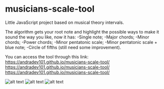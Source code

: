 # musicians-scale-tool
Little JavaScript project based on musical theory intervals.

The algorithm gets your root note and highlight the possible ways to make it sound the way you like, now it has:
-Single note;
-Major chords;
-Minor chords;
-Power chords;
-Minor pentatonic scale;
-Minor pentatonic scale + blue note;
-Circle of fifths (still need some improvement).

You can access the tool through this link:
https://andradev101.github.io/musicians-scale-tool/
https://andradev101.github.io/musicians-scale-tool/
https://andradev101.github.io/musicians-scale-tool/

![alt text](https://i.imgur.com/YTY7wBe.png)
![alt text](https://i.imgur.com/yUov70j.png)
![alt text](https://i.imgur.com/81FppNS.png)
